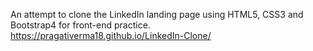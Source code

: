 An attempt to clone the LinkedIn landing page using HTML5, CSS3 and Bootstrap4 for front-end practice.
https://pragativerma18.github.io/LinkedIn-Clone/
